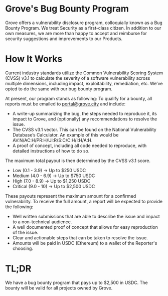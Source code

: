 # Grove's Bug Bounty Program

Grove offers a vulnerability disclosure program, colloquially known as a Bug Bounty Program. We treat Security as a first-class citizen. In addition to our own measures, we are more than happy to accept and reimburse for security suggestions and improvements to our Products.

# How It Works
Current industry standards utilize the Common Vulnerability Scoring System (CVSS) v3.1 to calculate the severity of a software vulnerability across multiple dimensions, including impact, exploitability, remediation, etc. We’ve opted to do the same with our bug bounty program. 

At present, our program stands as following: To qualify for a bounty, all reports must be emailed to portal@grove.city and include:

* A write-up summarizing the bug, the steps needed to reproduce it, its impact to Grove, and (optionally) any recommendations to resolve the issue.
* The CVSS v3.1 vector. This can be found on the National Vulnerability Database’s Calculator. An example of this would be AV:N/AC:H/PR:H/UI:R/S:C/C:H/I:H/A:H.
* A proof of concept, including all code needed to reproduce, with detailed instructions of how to do so.

The maximum total payout is then determined by the CVSS v3.1 score.

* Low (0.1 - 3.9) -> Up to $250 USDC
* Medium (4.0 - 6.9) -> Up to $750 USDC
* High (7.0 - 8.9) -> Up to $1,250 USDC
* Critical (9.0 - 10) -> Up to $2,500 USDC

These payouts represent the maximum amount for a confirmed vulnerability. To receive the full amount, a report will be expected to provide the following:

* Well written submissions that are able to describe the issue and impact to a non-technical audience.
* A well documented proof of concept that allows for easy reproduction of the issue.
* Clear and actionable steps that can be taken to resolve the issue.
* Amounts will be paid in USDC (Ethereum) to a wallet of the Reporter's choosing.

# TL;DR
We have a bug bounty program that pays up to $2,500 in USDC. The bounty will be valid for all projects owned by Grove. 